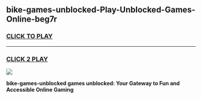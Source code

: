 
## bike-games-unblocked-Play-Unblocked-Games-Online-beg7r
<h3>
<a href="https://premium76.site?title=bike-games-unblocked&ref=24A">CLICK TO PLAY</a></h3>
<hr>

<h3>
<a href="https://premium76.site?title=bike-games-unblocked&ref=24A">CLICK 2 PLAY</a>
  
</h3>

<a href="https://premium76.site?title=bike-games-unblocked&ref=24A"><img src="https://clearcache.store/games.png"></a>


**bike-games-unblocked games unblocked: Your Gateway to Fun and Accessible Online Gaming**
